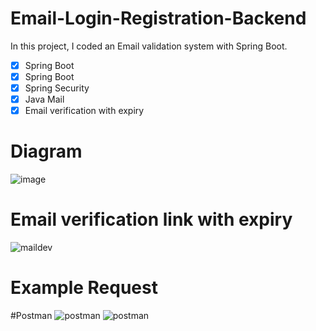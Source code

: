 # Email-Login-Registration-Backend
In this project, I coded an Email validation system with Spring Boot.
- [x] Spring Boot
- [x] Spring Boot
- [x] Spring Security
- [x] Java Mail
- [x] Email verification with expiry

# Diagram
![image](https://user-images.githubusercontent.com/65266777/187194045-3051846f-bf55-4da3-a38f-5af2af1ff8b7.png)

# Email verification link with expiry
![maildev](https://user-images.githubusercontent.com/65266777/187195468-b5ca7dd6-04e9-4dfa-a980-bef9812a581c.png)

# Example Request

#Postman
![postman](https://user-images.githubusercontent.com/65266777/187195653-b52eafc4-abcb-40d1-8c13-a0384a9d8f1f.png)
![postman](https://user-images.githubusercontent.com/65266777/187195742-acf6335f-667d-4286-879a-b7b5281af8a7.png)
